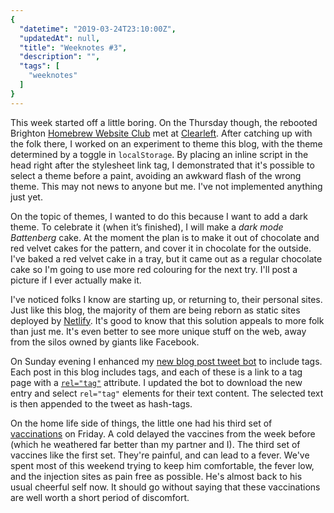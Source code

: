 ```yaml
---
{
  "datetime": "2019-03-24T23:10:00Z",
  "updatedAt": null,
  "title": "Weeknotes #3",
  "description": "",
  "tags": [
    "weeknotes"
  ]
}
---
```

This week started off a little boring. On the Thursday though, the rebooted Brighton [Homebrew Website Club](https://indieweb.org/Homebrew_Website_Club) met at [Clearleft](https://clearleft.com/). After catching up with the folk there, I worked on an experiment to theme this blog, with the theme determined by a toggle in `localStorage`. By placing an inline script in the head right after the stylesheet link tag, I demonstrated that it's possible to select a theme before a paint, avoiding an awkward flash of the wrong theme. This may not news to anyone but me. I've not implemented anything just yet.

On the topic of themes, I wanted to do this because I want to add a dark theme. To celebrate it (when it’s finished), I will make a _dark mode Battenberg_ cake. At the moment the plan is to make it out of chocolate and red velvet cakes for the pattern, and cover it in chocolate for the outside. I've baked a red velvet cake in a tray, but it came out as a regular chocolate cake so I'm going to use more red colouring for the next try. I'll post a picture if I ever actually make it.

I've noticed folks I know are starting up, or returning to, their personal sites. Just like this blog, the majority of them are being reborn as static sites deployed by [Netlify](https://www.netlify.com/). It's good to know that this solution appeals to more folk than just me. It's even better to see more unique stuff on the web, away from the silos owned by giants like Facebook.

On Sunday evening I enhanced my [new blog post tweet bot](https://glitch.com/edit/#!/tweet-new-blog-posts) to include tags. Each post in this blog includes tags, and each of these is a link to a tag page with a [`rel="tag"`](http://microformats.org/wiki/rel-tag) attribute. I updated the bot to download the new entry and select `rel="tag"` elements for their text content. The selected text is then appended to the tweet as hash-tags.

On the home life side of things, the little one had his third set of [vaccinations](https://www.nhs.uk/conditions/vaccinations/childhood-vaccines-timeline/?tabname=babies-and-toddlers) on Friday. A cold delayed the vaccines from the week before (which he weathered far better than my partner and I). The third set of vaccines like the first set. They're painful, and can lead to a fever. We've spent most of this weekend trying to keep him comfortable, the fever low, and the injection sites as pain free as possible. He's almost back to his usual cheerful self now. It should go without saying that these vaccinations are well worth a short period of discomfort.
